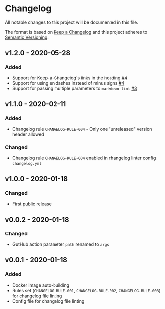 # Changelog

All notable changes to this project will be documented in this file.

The format is based on [Keep a Changelog][keepachangelog] and this project adheres to [Semantic Versioning][semver].

## v1.2.0 - 2020-05-28

### Added

- Support for Keep-a-Changelog's links in the heading [#4]
- Support for using en dashes instead of minus signs [#4]
- Support for passing multiple parameters to `markdown-lint` [#3]

## v1.1.0 - 2020-02-11

### Added

- Changelog rule `CHANGELOG-RULE-004` - Only one "unreleased" version header allowed

### Changed

- Changelog rule `CHANGELOG-RULE-004` enabled in changelog linter config `changelog.yml`

## v1.0.0 - 2020-01-18

### Changed

- First public release

## v0.0.2 - 2020-01-18

### Changed

- GutHub action parameter `path` renamed to `args`

## v0.0.1 - 2020-01-18

### Added

- Docker image auto-building
- Rules set (`CHANGELOG-RULE-001`, `CHANGELOG-RULE-002`, `CHANGELOG-RULE-003`) for changelog file linting
- Config file for changelog file linting

[keepachangelog]:https://keepachangelog.com/en/1.0.0/
[semver]:https://semver.org/spec/v2.0.0.html
[#3]:https://github.com/avto-dev/markdown-lint/pull/3
[#4]:https://github.com/avto-dev/markdown-lint/pull/4
